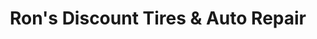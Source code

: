 ---
title: "Ron's Discount Tires & Auto Repair"
url: /wilmington/rons-discount-tires-and-auto-repair/
shop: tyres
---